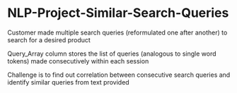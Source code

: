 # NLP-Project-Similar-Search-Queries

Customer made multiple search queries (reformulated one after another) to search for a desired product

Query_Array column stores the list of queries (analogous to single word tokens) made consecutively within each session

Challenge is to find out correlation between consecutive search queries and identify similar queries from text provided

